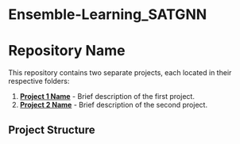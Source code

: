 # Ensemble-Learning_SATGNN
# Repository Name

This repository contains two separate projects, each located in their respective folders:

1. **[Project 1 Name](/folder1/)** - Brief description of the first project.
2. **[Project 2 Name](/folder2/)** - Brief description of the second project.

## Project Structure
